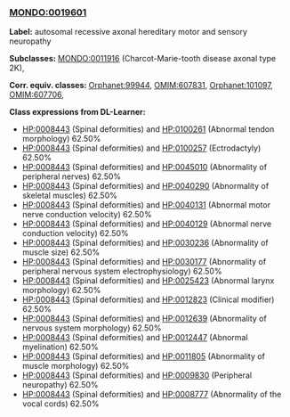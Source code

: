 
### [MONDO:0019601](http://purl.obolibrary.org/obo/MONDO_0019601)
**Label:** autosomal recessive axonal hereditary motor and sensory neuropathy

**Subclasses:** [MONDO:0011916](http://purl.obolibrary.org/obo/MONDO_0011916) (Charcot-Marie-tooth disease axonal type 2K), 

**Corr. equiv. classes:** [Orphanet:99944](http://www.orpha.net/ORDO/Orphanet_99944), [OMIM:607831](http://purl.obolibrary.org/obo/OMIM_607831), [Orphanet:101097](http://www.orpha.net/ORDO/Orphanet_101097), [OMIM:607706](http://purl.obolibrary.org/obo/OMIM_607706), 

**Class expressions from DL-Learner:**

- [HP:0008443](http://purl.obolibrary.org/obo/HP_0008443) (Spinal deformities) and [HP:0100261](http://purl.obolibrary.org/obo/HP_0100261) (Abnormal tendon morphology) 62.50%
- [HP:0008443](http://purl.obolibrary.org/obo/HP_0008443) (Spinal deformities) and [HP:0100257](http://purl.obolibrary.org/obo/HP_0100257) (Ectrodactyly) 62.50%
- [HP:0008443](http://purl.obolibrary.org/obo/HP_0008443) (Spinal deformities) and [HP:0045010](http://purl.obolibrary.org/obo/HP_0045010) (Abnormality of peripheral nerves) 62.50%
- [HP:0008443](http://purl.obolibrary.org/obo/HP_0008443) (Spinal deformities) and [HP:0040290](http://purl.obolibrary.org/obo/HP_0040290) (Abnormality of skeletal muscles) 62.50%
- [HP:0008443](http://purl.obolibrary.org/obo/HP_0008443) (Spinal deformities) and [HP:0040131](http://purl.obolibrary.org/obo/HP_0040131) (Abnormal motor nerve conduction velocity) 62.50%
- [HP:0008443](http://purl.obolibrary.org/obo/HP_0008443) (Spinal deformities) and [HP:0040129](http://purl.obolibrary.org/obo/HP_0040129) (Abnormal nerve conduction velocity) 62.50%
- [HP:0008443](http://purl.obolibrary.org/obo/HP_0008443) (Spinal deformities) and [HP:0030236](http://purl.obolibrary.org/obo/HP_0030236) (Abnormality of muscle size) 62.50%
- [HP:0008443](http://purl.obolibrary.org/obo/HP_0008443) (Spinal deformities) and [HP:0030177](http://purl.obolibrary.org/obo/HP_0030177) (Abnormality of peripheral nervous system electrophysiology) 62.50%
- [HP:0008443](http://purl.obolibrary.org/obo/HP_0008443) (Spinal deformities) and [HP:0025423](http://purl.obolibrary.org/obo/HP_0025423) (Abnormal larynx morphology) 62.50%
- [HP:0008443](http://purl.obolibrary.org/obo/HP_0008443) (Spinal deformities) and [HP:0012823](http://purl.obolibrary.org/obo/HP_0012823) (Clinical modifier) 62.50%
- [HP:0008443](http://purl.obolibrary.org/obo/HP_0008443) (Spinal deformities) and [HP:0012639](http://purl.obolibrary.org/obo/HP_0012639) (Abnormality of nervous system morphology) 62.50%
- [HP:0008443](http://purl.obolibrary.org/obo/HP_0008443) (Spinal deformities) and [HP:0012447](http://purl.obolibrary.org/obo/HP_0012447) (Abnormal myelination) 62.50%
- [HP:0008443](http://purl.obolibrary.org/obo/HP_0008443) (Spinal deformities) and [HP:0011805](http://purl.obolibrary.org/obo/HP_0011805) (Abnormality of muscle morphology) 62.50%
- [HP:0008443](http://purl.obolibrary.org/obo/HP_0008443) (Spinal deformities) and [HP:0009830](http://purl.obolibrary.org/obo/HP_0009830) (Peripheral neuropathy) 62.50%
- [HP:0008443](http://purl.obolibrary.org/obo/HP_0008443) (Spinal deformities) and [HP:0008777](http://purl.obolibrary.org/obo/HP_0008777) (Abnormality of the vocal cords) 62.50%


